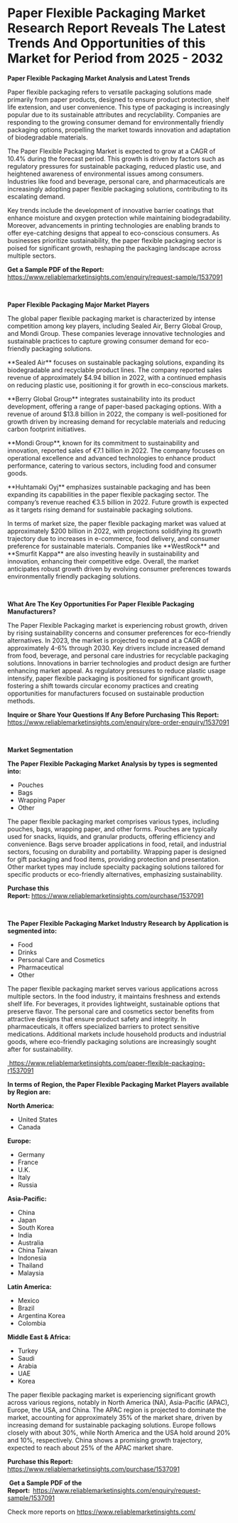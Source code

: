 <p><h1>Paper Flexible Packaging Market Research Report Reveals The Latest Trends And Opportunities of this Market for Period from 2025 - 2032</h1></p><p><strong>Paper Flexible Packaging Market Analysis and Latest Trends</strong></p>
<p><p>Paper flexible packaging refers to versatile packaging solutions made primarily from paper products, designed to ensure product protection, shelf life extension, and user convenience. This type of packaging is increasingly popular due to its sustainable attributes and recyclability. Companies are responding to the growing consumer demand for environmentally friendly packaging options, propelling the market towards innovation and adaptation of biodegradable materials.</p><p>The Paper Flexible Packaging Market is expected to grow at a CAGR of 10.4% during the forecast period. This growth is driven by factors such as regulatory pressures for sustainable packaging, reduced plastic use, and heightened awareness of environmental issues among consumers. Industries like food and beverage, personal care, and pharmaceuticals are increasingly adopting paper flexible packaging solutions, contributing to its escalating demand. </p><p>Key trends include the development of innovative barrier coatings that enhance moisture and oxygen protection while maintaining biodegradability. Moreover, advancements in printing technologies are enabling brands to offer eye-catching designs that appeal to eco-conscious consumers. As businesses prioritize sustainability, the paper flexible packaging sector is poised for significant growth, reshaping the packaging landscape across multiple sectors.</p></p>
<p><strong>Get a Sample PDF of the Report:&nbsp;</strong> <a href="https://www.reliablemarketinsights.com/enquiry/request-sample/1537091?utm_campaign=3295&utm_medium=2&utm_source=Github&utm_content=ia&utm_term=02042025&utm_id=paper-flexible-packaging">https://www.reliablemarketinsights.com/enquiry/request-sample/1537091</a></p>
<p>&nbsp;</p>
<p><strong>Paper Flexible Packaging Major Market Players</strong></p>
<p><p>The global paper flexible packaging market is characterized by intense competition among key players, including Sealed Air, Berry Global Group, and Mondi Group. These companies leverage innovative technologies and sustainable practices to capture growing consumer demand for eco-friendly packaging solutions.</p><p>**Sealed Air** focuses on sustainable packaging solutions, expanding its biodegradable and recyclable product lines. The company reported sales revenue of approximately $4.94 billion in 2022, with a continued emphasis on reducing plastic use, positioning it for growth in eco-conscious markets.</p><p>**Berry Global Group** integrates sustainability into its product development, offering a range of paper-based packaging options. With a revenue of around $13.8 billion in 2022, the company is well-positioned for growth driven by increasing demand for recyclable materials and reducing carbon footprint initiatives.</p><p>**Mondi Group**, known for its commitment to sustainability and innovation, reported sales of €7.1 billion in 2022. The company focuses on operational excellence and advanced technologies to enhance product performance, catering to various sectors, including food and consumer goods.</p><p>**Huhtamaki Oyj** emphasizes sustainable packaging and has been expanding its capabilities in the paper flexible packaging sector. The company’s revenue reached €3.5 billion in 2022. Future growth is expected as it targets rising demand for sustainable packaging solutions.</p><p>In terms of market size, the paper flexible packaging market was valued at approximately $200 billion in 2022, with projections solidifying its growth trajectory due to increases in e-commerce, food delivery, and consumer preference for sustainable materials. Companies like **WestRock** and **Smurfit Kappa** are also investing heavily in sustainability and innovation, enhancing their competitive edge. Overall, the market anticipates robust growth driven by evolving consumer preferences towards environmentally friendly packaging solutions.</p></p>
<p>&nbsp;</p>
<p><strong>What Are The Key Opportunities For Paper Flexible Packaging Manufacturers?</strong></p>
<p><p>The Paper Flexible Packaging market is experiencing robust growth, driven by rising sustainability concerns and consumer preferences for eco-friendly alternatives. In 2023, the market is projected to expand at a CAGR of approximately 4-6% through 2030. Key drivers include increased demand from food, beverage, and personal care industries for recyclable packaging solutions. Innovations in barrier technologies and product design are further enhancing market appeal. As regulatory pressures to reduce plastic usage intensify, paper flexible packaging is positioned for significant growth, fostering a shift towards circular economy practices and creating opportunities for manufacturers focused on sustainable production methods.</p></p>
<p><strong>Inquire or Share Your Questions If Any Before Purchasing This Report:</strong> <a href="https://www.reliablemarketinsights.com/enquiry/pre-order-enquiry/1537091?utm_campaign=3295&utm_medium=2&utm_source=Github&utm_content=ia&utm_term=02042025&utm_id=paper-flexible-packaging">https://www.reliablemarketinsights.com/enquiry/pre-order-enquiry/1537091</a></p>
<p>&nbsp;</p>
<p><strong>Market Segmentation</strong></p>
<p><strong>The Paper Flexible Packaging Market Analysis by types is segmented into:</strong></p>
<p><ul><li>Pouches</li><li>Bags</li><li>Wrapping Paper</li><li>Other</li></ul></p>
<p><p>The paper flexible packaging market comprises various types, including pouches, bags, wrapping paper, and other forms. Pouches are typically used for snacks, liquids, and granular products, offering efficiency and convenience. Bags serve broader applications in food, retail, and industrial sectors, focusing on durability and portability. Wrapping paper is designed for gift packaging and food items, providing protection and presentation. Other market types may include specialty packaging solutions tailored for specific products or eco-friendly alternatives, emphasizing sustainability.</p></p>
<p><strong>Purchase this Report:&nbsp;</strong><a href="https://www.reliablemarketinsights.com/purchase/1537091?utm_campaign=3295&utm_medium=2&utm_source=Github&utm_content=ia&utm_term=02042025&utm_id=paper-flexible-packaging">https://www.reliablemarketinsights.com/purchase/1537091</a></p>
<p>&nbsp;</p>
<p><strong>The Paper Flexible Packaging Market Industry Research by Application is segmented into:</strong></p>
<p><ul><li>Food</li><li>Drinks</li><li>Personal Care and Cosmetics</li><li>Pharmaceutical</li><li>Other</li></ul></p>
<p><p>The paper flexible packaging market serves various applications across multiple sectors. In the food industry, it maintains freshness and extends shelf life. For beverages, it provides lightweight, sustainable options that preserve flavor. The personal care and cosmetics sector benefits from attractive designs that ensure product safety and integrity. In pharmaceuticals, it offers specialized barriers to protect sensitive medications. Additional markets include household products and industrial goods, where eco-friendly packaging solutions are increasingly sought after for sustainability.</p></p>
<p><a href="https://www.reliablemarketinsights.com/paper-flexible-packaging-r1537091?utm_campaign=3295&utm_medium=2&utm_source=Github&utm_content=ia&utm_term=02042025&utm_id=paper-flexible-packaging">&nbsp;https://www.reliablemarketinsights.com/paper-flexible-packaging-r1537091</a></p>
<p><strong>In terms of Region, the Paper Flexible Packaging Market Players available by Region are:</strong></p>
<p>
    <p> <strong> North America: </strong>
        <ul>
            <li>United States</li>
            <li>Canada</li>
        </ul>
        </p> 
    <p> <strong> Europe: </strong>
        <ul>
            <li>Germany</li>
            <li>France</li>
            <li>U.K.</li>
            <li>Italy</li>
            <li>Russia</li>
        </ul>
        </p> 
    <p> <strong> Asia-Pacific: </strong>
        <ul>
            <li>China</li>
            <li>Japan</li>
            <li>South Korea</li>
            <li>India</li>
            <li>Australia</li>
            <li>China Taiwan</li>
            <li>Indonesia</li>
            <li>Thailand</li>
            <li>Malaysia</li>
        </ul>
        </p> 
    <p> <strong> Latin America: </strong>
        <ul>
            <li>Mexico</li>
            <li>Brazil</li>
            <li>Argentina Korea</li>
            <li>Colombia</li>
        </ul>
        </p> 
    <p> <strong> Middle East & Africa: </strong>
        <ul>
            <li>Turkey</li>
            <li>Saudi</li>
            <li>Arabia</li>
            <li>UAE</li>
            <li>Korea</li>
        </ul>
    </p>
    </p>
<p><p>The paper flexible packaging market is experiencing significant growth across various regions, notably in North America (NA), Asia-Pacific (APAC), Europe, the USA, and China. The APAC region is projected to dominate the market, accounting for approximately 35% of the market share, driven by increasing demand for sustainable packaging solutions. Europe follows closely with about 30%, while North America and the USA hold around 20% and 10%, respectively. China shows a promising growth trajectory, expected to reach about 25% of the APAC market share.</p></p>
<p><strong>Purchase this Report: </strong><a href="https://www.reliablemarketinsights.com/purchase/1537091?utm_campaign=3295&utm_medium=2&utm_source=Github&utm_content=ia&utm_term=02042025&utm_id=paper-flexible-packaging">https://www.reliablemarketinsights.com/purchase/1537091</a></p>
<p>&nbsp;<strong>Get a Sample PDF of the Report:&nbsp;&nbsp;</strong><a href="https://www.reliablemarketinsights.com/enquiry/request-sample/1537091?utm_campaign=3295&utm_medium=2&utm_source=Github&utm_content=ia&utm_term=02042025&utm_id=paper-flexible-packaging">https://www.reliablemarketinsights.com/enquiry/request-sample/1537091</a></p>
<p><strong></strong></p>
<p>Check more reports on <a href="https://www.reliablemarketinsights.com/?utm_campaign=3295&utm_medium=2&utm_source=Github&utm_content=ia&utm_term=02042025&utm_id=paper-flexible-packaging">https://www.reliablemarketinsights.com/</a></p>